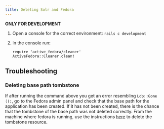 ```yaml
---
title: Deleting Solr and Fedora
---
```

**ONLY FOR DEVELOPMENT**

1. Open a console for the correct environment: `rails c development`
2. In the console run:

   ```
   require 'active_fedora/cleaner'
   ActiveFedora::Cleaner.clean!
   ```

## Troubleshooting

### Deleting base path tombstone
If after running the command above you get an error resembling `Ldp::Gone ():`, go to the Fedora admin panel and check that the base path for the application has been created. If it has not been created, there is the chance that the tombstone of the base path was not deleted correctly. From the machine where fedora is running, use the instructions [here](https://wiki.duraspace.org/display/FEDORA40/RESTful+HTTP+API+-+Containers#RESTfulHTTPAPI-Containers-RedDELETEDeletearesource) to delete the tombstone resource.
